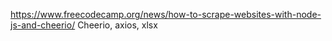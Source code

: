 https://www.freecodecamp.org/news/how-to-scrape-websites-with-node-js-and-cheerio/
Cheerio, axios, xlsx

